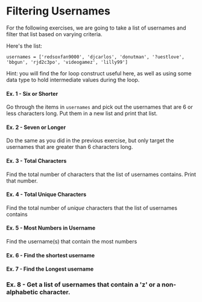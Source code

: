# Filtering Usernames 

For the following exercises, we are going to take a list of usernames and filter that list based on varying criteria.

Here's the list:

    usernames = ['redsoxfan9000', 'djcarlos', 'donutman', '?uestlove', 'bbgun', 'rjd2c3po', 'videogamez', 'lilly99']

Hint: you will find the for loop construct useful here, as well as using some data type to hold intermediate values during the loop. 

#### Ex. 1 - Six or Shorter

Go through the items in `usernames` and pick out the usernames that are 6 or less characters long. Put them in a new list and print that list.

#### Ex. 2 - Seven or Longer

Do the same as you did in the previous exercise, but only target the usernames that are greater than 6 characters long.

#### Ex. 3 - Total Characters

Find the total number of characters that the list of usernames contains. Print that number.

#### Ex. 4 - Total Unique Characters

Find the total number of *unique* characters that the list of usernames contains

#### Ex. 5 - Most Numbers in Username

Find the username(s) that contain the most numbers 

#### Ex. 6 - Find the shortest username

#### Ex. 7 - Find the Longest username

### Ex. 8 - Get a list of usernames that contain a 'z' or a non-alphabetic character.
